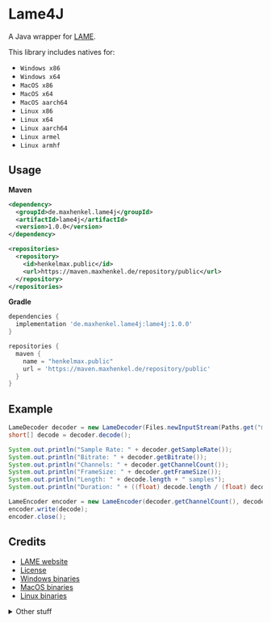 # Lame4J

A Java wrapper for [LAME](https://lame.sourceforge.io/index.php).

This library includes natives for:

- `Windows x86`
- `Windows x64`
- `MacOS x86`
- `MacOS x64`
- `MacOS aarch64`
- `Linux x86`
- `Linux x64`
- `Linux aarch64`
- `Linux armel`
- `Linux armhf`

## Usage

**Maven**

``` xml
<dependency>
  <groupId>de.maxhenkel.lame4j</groupId>
  <artifactId>lame4j</artifactId>
  <version>1.0.0</version>
</dependency>

<repositories>
  <repository>
    <id>henkelmax.public</id>
    <url>https://maven.maxhenkel.de/repository/public</url>
  </repository>
</repositories>
```

**Gradle**

``` groovy
dependencies {
  implementation 'de.maxhenkel.lame4j:lame4j:1.0.0'
}

repositories {
  maven {
    name = "henkelmax.public"
    url = 'https://maven.maxhenkel.de/repository/public'
  }
}
```

## Example

``` java
LameDecoder decoder = new LameDecoder(Files.newInputStream(Paths.get("myfile.mp3")));
short[] decode = decoder.decode();

System.out.println("Sample Rate: " + decoder.getSampleRate());
System.out.println("Bitrate: " + decoder.getBitrate());
System.out.println("Channels: " + decoder.getChannelCount());
System.out.println("FrameSize: " + decoder.getFrameSize());
System.out.println("Length: " + decode.length + " samples");
System.out.println("Duration: " + ((float) decode.length / (float) decoder.getSampleRate()) + " seconds");

LameEncoder encoder = new LameEncoder(decoder.getChannelCount(), decoder.getSampleRate(), decoder.getBitrate(), 5, Files.newOutputStream(Paths.get("mynewfile.mp3")));
encoder.write(decode);
encoder.close();
```


## Credits

- [LAME website](https://lame.sourceforge.io/)
- [License](https://sourceforge.net/p/lame/svn/HEAD/tree/tags/RELEASE__3_100/lame/COPYING)
- [Windows binaries](https://www.rarewares.org/mp3-lame-libraries.php)
- [MacOS binaries](https://www.rarewares.org/mp3-lame-bundle.php)
- [Linux binaries](https://packages.debian.org/buster/libmp3lame0)

<details>
  <summary>Other stuff</summary>

- [API](https://sourceforge.net/p/lame/svn/HEAD/tree/tags/RELEASE__3_100/lame/API)
- [Headers](https://sourceforge.net/p/lame/svn/HEAD/tree/tags/RELEASE__3_100/lame/include/lame.h)
- [Docs.rs](https://docs.rs/lame-sys/0.1.2/lame_sys/)

</details>